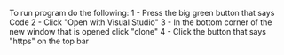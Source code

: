 To run program do the following:
1 - Press the big green button that says Code
2 - Click "Open with Visual Studio"
3 - In the bottom corner of the new window that is opened click "clone"
4 - Click the button that says "https" on the top bar
